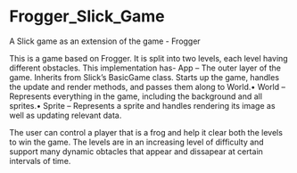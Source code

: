 # Frogger_Slick_Game
A Slick game as an extension of the game - Frogger

This is a game based on Frogger. It is split into two levels, each level having different obstacles. This implementation has-
App – The outer layer of the game. Inherits from Slick’s BasicGame class. Starts up the game, handles the update and render methods, and passes them along to World.• World – Represents everything in the game, including the background and all sprites.• Sprite – Represents a sprite and handles rendering its image as well as updating relevant data.

The user can control a player that is a frog and help it clear both the levels to win the game. The levels are in an increasing
level of difficulty and support many dynamic obtacles that appear and dissapear at certain intervals of time.
